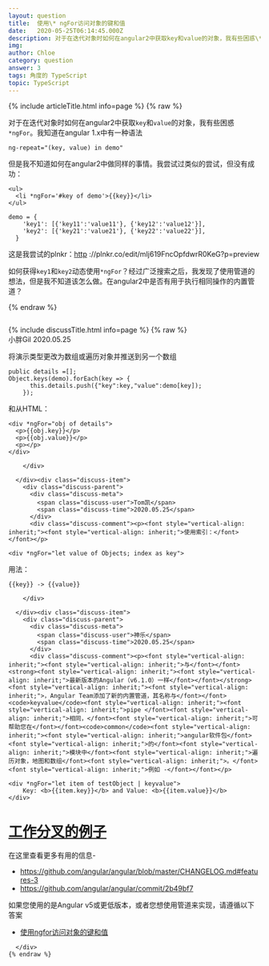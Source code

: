 ```yaml
---
layout: question
title:  使用\* ngFor访问对象的键和值
date:   2020-05-25T06:14:45.000Z
description: 对于在迭代对象时如何在angular2中获取key和value的对象，我有些困惑\*ngFor。我知道在angular 1.x中有一种语法ng-repe...
img: 
author: Chloe
category: question
answer: 3
tags: 角度的 TypeScript
topic: TypeScript
---
```

<div class="article-root">
  <div class="article">
    {% include articleTitle.html info=page %}
    {% raw %}
    <div class="article-content"><p><font style="vertical-align: inherit;"><font style="vertical-align: inherit;">对于在迭代</font><font style="vertical-align: inherit;">对象时如何在angular2中</font><font style="vertical-align: inherit;">获取</font></font><code>key</code><font style="vertical-align: inherit;"><font style="vertical-align: inherit;">和</font></font><code>value</code><font style="vertical-align: inherit;"><font style="vertical-align: inherit;">的对象，</font><font style="vertical-align: inherit;">我有些困惑</font></font><code>*ngFor</code><font style="vertical-align: inherit;"><font style="vertical-align: inherit;">。</font><font style="vertical-align: inherit;">我知道在angular 1.x中有一种语法</font></font></p>

<pre class="lang-js prettyprint prettyprinted" style=""><code><span class="pln">ng</span><span class="pun">-</span><span class="pln">repeat</span><span class="pun">=</span><span class="str">"(key, value) in demo"</span></code></pre>

<p><font style="vertical-align: inherit;"><font style="vertical-align: inherit;">但是我不知道如何在angular2中做同样的事情。</font><font style="vertical-align: inherit;">我尝试过类似的尝试，但没有成功：</font></font></p>

<pre class="lang-js prettyprint prettyprinted" style=""><code><span class="pun">&lt;</span><span class="pln">ul</span><span class="pun">&gt;</span><span class="pln">
  </span><span class="pun">&lt;</span><span class="pln">li </span><span class="pun">*</span><span class="pln">ngFor</span><span class="pun">=</span><span class="str">'#key of demo'</span><span class="pun">&gt;{{</span><span class="pln">key</span><span class="pun">}}&lt;/</span><span class="pln">li</span><span class="pun">&gt;</span><span class="pln">
</span><span class="pun">&lt;/</span><span class="pln">ul</span><span class="pun">&gt;</span><span class="pln">

demo </span><span class="pun">=</span><span class="pln"> </span><span class="pun">{</span><span class="pln">
    </span><span class="str">'key1'</span><span class="pun">:</span><span class="pln"> </span><span class="pun">[{</span><span class="str">'key11'</span><span class="pun">:</span><span class="str">'value11'</span><span class="pun">},</span><span class="pln"> </span><span class="pun">{</span><span class="str">'key12'</span><span class="pun">:</span><span class="str">'value12'</span><span class="pun">}],</span><span class="pln">
    </span><span class="str">'key2'</span><span class="pun">:</span><span class="pln"> </span><span class="pun">[{</span><span class="str">'key21'</span><span class="pun">:</span><span class="str">'value21'</span><span class="pun">},</span><span class="pln"> </span><span class="pun">{</span><span class="str">'key22'</span><span class="pun">:</span><span class="str">'value22'</span><span class="pun">}],</span><span class="pln">
  </span><span class="pun">}</span></code></pre>

<p><font style="vertical-align: inherit;"><font style="vertical-align: inherit;">这是我尝试的plnkr：</font><a href="http://plnkr.co/edit/mIj619FncOpfdwrR0KeG?p=preview" rel="noreferrer"><font style="vertical-align: inherit;">http</font></a><font style="vertical-align: inherit;"> ://plnkr.co/edit/mIj619FncOpfdwrR0KeG?p=preview
</font></font><a href="http://plnkr.co/edit/mIj619FncOpfdwrR0KeG?p=preview" rel="noreferrer"><font style="vertical-align: inherit;"></font></a></p>

<p><font style="vertical-align: inherit;"><font style="vertical-align: inherit;">如何获得</font></font><code>key1</code><font style="vertical-align: inherit;"><font style="vertical-align: inherit;">和</font></font><code>key2</code><font style="vertical-align: inherit;"><font style="vertical-align: inherit;">动态使用</font></font><code>*ngFor</code><font style="vertical-align: inherit;"><font style="vertical-align: inherit;">？</font><font style="vertical-align: inherit;">经过广泛搜索之后，我发现了使用管道的想法，但是我不知道该怎么做。</font><font style="vertical-align: inherit;">在angular2中是否有用于执行相同操作的内置管道？</font></font></p></div>
    {% endraw %}
  </div>
  <p style="height: 0;width:0;overflow: hidden;"> 第4171篇《使用* ngFor访问对象的键和值》来自Winter(https://github.com/aiyld/aiyld.github.io)的站点</p>
  <div class="discuss-wrapper">
    {% include discussTitle.html info=page %}
    {% raw %}
    <div class="discuss-item">
        <div class="discuss-parent">
          <div class="discuss-meta">
            <span class="discuss-user">小胖Gil</span>
            <span class="discuss-time">2020.05.25</span>
          </div>
          <div class="discuss-comment"><p><font style="vertical-align: inherit;"><font style="vertical-align: inherit;">将演示类型更改为数组或遍历对象并推送到另一个数组</font></font></p>

<pre class="lang-js prettyprint prettyprinted" style=""><code><span class="kwd">public</span><span class="pln"> details </span><span class="pun">=[];</span><span class="pln">   
</span><span class="typ">Object</span><span class="pun">.</span><span class="pln">keys</span><span class="pun">(</span><span class="pln">demo</span><span class="pun">).</span><span class="pln">forEach</span><span class="pun">(</span><span class="pln">key </span><span class="pun">=&gt;</span><span class="pln"> </span><span class="pun">{</span><span class="pln">
      </span><span class="kwd">this</span><span class="pun">.</span><span class="pln">details</span><span class="pun">.</span><span class="pln">push</span><span class="pun">({</span><span class="str">"key"</span><span class="pun">:</span><span class="pln">key</span><span class="pun">,</span><span class="str">"value"</span><span class="pun">:</span><span class="pln">demo</span><span class="pun">[</span><span class="pln">key</span><span class="pun">]);</span><span class="pln">
    </span><span class="pun">});</span></code></pre>

<p><font style="vertical-align: inherit;"><font style="vertical-align: inherit;">和从HTML： </font></font></p>

<pre class="lang-js prettyprint prettyprinted" style=""><code><span class="pun">&lt;</span><span class="pln">div </span><span class="pun">*</span><span class="pln">ngFor</span><span class="pun">=</span><span class="str">"obj of details"</span><span class="pun">&gt;</span><span class="pln">
  </span><span class="pun">&lt;</span><span class="pln">p</span><span class="pun">&gt;{{</span><span class="pln">obj</span><span class="pun">.</span><span class="pln">key</span><span class="pun">}}&lt;/</span><span class="pln">p</span><span class="pun">&gt;</span><span class="pln">
  </span><span class="pun">&lt;</span><span class="pln">p</span><span class="pun">&gt;{{</span><span class="pln">obj</span><span class="pun">.</span><span class="pln">value</span><span class="pun">}}&lt;/</span><span class="pln">p</span><span class="pun">&gt;</span><span class="pln">
  </span><span class="pun">&lt;</span><span class="pln">p</span><span class="pun">&gt;&lt;/</span><span class="pln">p</span><span class="pun">&gt;</span><span class="pln">
</span><span class="pun">&lt;/</span><span class="pln">div</span><span class="pun">&gt;</span></code></pre></div>
        </div>
        
      </div><div class="discuss-item">
        <div class="discuss-parent">
          <div class="discuss-meta">
            <span class="discuss-user">Tom凯</span>
            <span class="discuss-time">2020.05.25</span>
          </div>
          <div class="discuss-comment"><p><font style="vertical-align: inherit;"><font style="vertical-align: inherit;">使用索引：</font></font></p>

<pre class="lang-js prettyprint prettyprinted" style=""><code><span class="pun">&lt;</span><span class="pln">div </span><span class="pun">*</span><span class="pln">ngFor</span><span class="pun">=</span><span class="str">"let value of Objects; index as key"</span><span class="pun">&gt;</span></code></pre>

<p><font style="vertical-align: inherit;"><font style="vertical-align: inherit;">用法：</font></font></p>

<pre class="lang-js prettyprint prettyprinted" style=""><code><span class="pun">{{</span><span class="pln">key</span><span class="pun">}}</span><span class="pln"> </span><span class="pun">-&gt;</span><span class="pln"> </span><span class="pun">{{</span><span class="pln">value</span><span class="pun">}}</span></code></pre></div>
        </div>
        
      </div><div class="discuss-item">
        <div class="discuss-parent">
          <div class="discuss-meta">
            <span class="discuss-user">神乐</span>
            <span class="discuss-time">2020.05.25</span>
          </div>
          <div class="discuss-comment"><p><font style="vertical-align: inherit;"><font style="vertical-align: inherit;">与</font></font><strong><font style="vertical-align: inherit;"><font style="vertical-align: inherit;">最新版本的Angular（v6.1.0）一样</font></font></strong><font style="vertical-align: inherit;"><font style="vertical-align: inherit;">，Angular Team添加了新的内置管道，其名称与</font></font><code>keyvalue</code><font style="vertical-align: inherit;"><font style="vertical-align: inherit;">pipe </font><font style="vertical-align: inherit;">相同，</font><font style="vertical-align: inherit;">可帮助您在</font></font><code>common</code><font style="vertical-align: inherit;"><font style="vertical-align: inherit;">angular软件包</font><font style="vertical-align: inherit;">的</font><font style="vertical-align: inherit;">模块中</font><font style="vertical-align: inherit;">遍历对象，地图和数组</font><font style="vertical-align: inherit;">。</font><font style="vertical-align: inherit;">例如 -</font></font></p>

<pre class="lang-html prettyprint prettyprinted" style=""><code><span class="tag">&lt;div</span><span class="pln"> *</span><span class="atn">ngFor</span><span class="pun">=</span><span class="atv">"let item of testObject | keyvalue"</span><span class="tag">&gt;</span><span class="pln">
    Key: </span><span class="tag">&lt;b&gt;</span><span class="pln">{{item.key}}</span><span class="tag">&lt;/b&gt;</span><span class="pln"> and Value: </span><span class="tag">&lt;b&gt;</span><span class="pln">{{item.value}}</span><span class="tag">&lt;/b&gt;</span><span class="pln">
</span><span class="tag">&lt;/div&gt;</span></code></pre>

<h1><a href="https://stackblitz.com/edit/angular6-keyvaluepipe-demo?file=src%2Fapp%2Fapp.component.ts" rel="noreferrer"><font style="vertical-align: inherit;"><font style="vertical-align: inherit;">工作分叉的例子</font></font></a></h1>

<p><font style="vertical-align: inherit;"><font style="vertical-align: inherit;">在这里查看更多有用的信息-</font></font></p>

<ul>
<li><a href="https://github.com/angular/angular/blob/master/CHANGELOG.md#features-3" rel="noreferrer"><font style="vertical-align: inherit;"><font style="vertical-align: inherit;">https://github.com/angular/angular/blob/master/CHANGELOG.md#features-3</font></font></a></li>
<li><a href="https://github.com/angular/angular/commit/2b49bf7" rel="noreferrer"><font style="vertical-align: inherit;"><font style="vertical-align: inherit;">https://github.com/angular/angular/commit/2b49bf7</font></font></a></li>
</ul>

<p><font style="vertical-align: inherit;"><font style="vertical-align: inherit;">如果您使用的是Angular v5或更低版本，或者您想使用管道来实现，请遵循以下答案</font></font></p>

<ul>
<li><a href="https://stackoverflow.com/a/35536052/5043867"><font style="vertical-align: inherit;"><font style="vertical-align: inherit;">使用ngfor访问对象的键和值</font></font></a> </li>
</ul></div>
        </div>
        
      </div>
    {% endraw %}
  </div>
<div>
